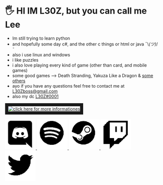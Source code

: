 # 🖐 HI IM L30Z, but you can call me Lee
- Im still trying to learn python 
- and hopefully some day c#, and the other c things or html or java ¯\\_(ツ)_/¯ 
- also i use linux and windows
- i like puzzles
- i also love playing every kind of game (other than card, and mobile games)
- some good games --> Death Stranding, Yakuza Like a Dragon & [some others](OTHERGOODGAMES.md)
- ayo if you have any questions feel free to contact me at L30Zboss@gmail.com
- also my dc [L30Z#0001](https://www.discord.gg/Y2VQWzr)

<a href="https://github.com/L30ZMine/L30ZMine/blob/main/MOREINFO.md
" target="_blank"><img src="https://i.imgur.com/DlcFrbK.png" 
alt="click here for more informationes" width="870" height="100" border="10" /></a>

<p float="left">
  <a href="http://www.discord.gg/invite/Y2VQWzr"/>
  <img src="/discord.png" width="100"/>
  <a href="https://open.spotify.com/user/ekenhw5sdz2ya7di7gtkubi4r?si=uYsprdFYQCeXyiMxTqp-1w"/>
  <img src="/spotify.png" width="100" /> 
  <a href="https://www.steamcommunity.com/id/L30Zmine"/>
  <img src="/steam.png" width="100" />
  <a href="https://www.twitch.tv/l30zboss"/>
  <img src="/twitch.png" width="100" />
  <a href="https://twitter.com/L30Z3"/>
  <img src="/twitter.png" width="100" />
</p>
